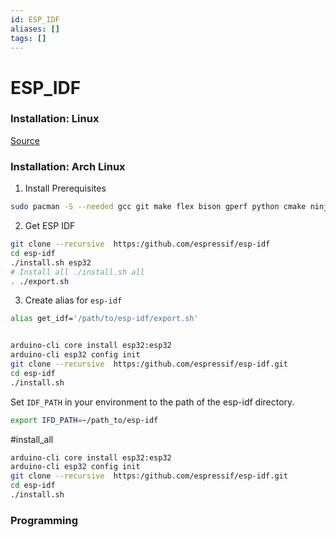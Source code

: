 ```yaml
---
id: ESP_IDF
aliases: []
tags: []
---
```


# ESP_IDF

### Installation: Linux

[Source](https://docs.espressif.com/projects/esp-idf/en/stable/esp32/get-started/linux-macos-setup.html#get-started-linux-macos-first-steps)

### Installation: Arch Linux

1. Install Prerequisites

```bash
sudo pacman -S --needed gcc git make flex bison gperf python cmake ninja ccache dfu-util libusb
```

2. Get ESP IDF

```bash
git clone --recursive  https:/github.com/espressif/esp-idf
cd esp-idf
./install.sh esp32
# Install all ./install.sh all
. ./export.sh

```

3. Create alias for `esp-idf`

```bash
alias get_idf='/path/to/esp-idf/export.sh'
```

```bash

arduino-cli core install esp32:esp32
arduino-cli esp32 config init
git clone --recursive  https:/github.com/espressif/esp-idf.git
cd esp-idf
./install.sh
```

Set `IDF_PATH` in your environment to the path of the esp-idf directory.

```bash
export IFD_PATH=~/path_to/esp-idf
```

#install_all

```bash
arduino-cli core install esp32:esp32
arduino-cli esp32 config init
git clone --recursive  https:/github.com/espressif/esp-idf.git
cd esp-idf
./install.sh
```

### Programming
